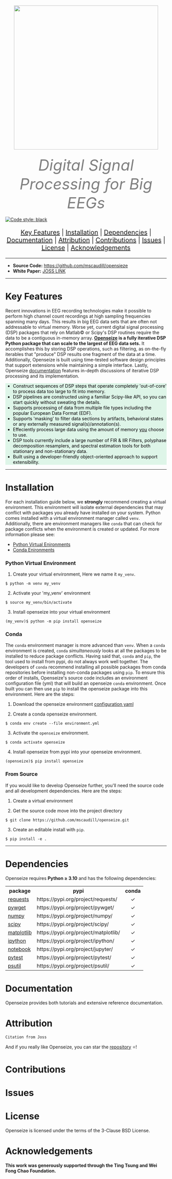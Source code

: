<h1 align="center">
    <img src="https://github.com/mscaudill/openseize/blob/master/docs/imgs/logo.png" 
    style="width:450px;height:auto;"/>
</h1>

<p align="center">
  <i><font size=12, color="grey">Digital Signal Processing for Big EEGs</font></i>
</p>


[![Code style: black](https://img.shields.io/badge/code%20style-black-000000.svg)
](https://github.com/psf/black)

<p align="center"  style="font-size: 20px">
<a href="#key-features">Key Features</a>   |  
<a href="#installation">Installation</a>   |  
<a href="#dependencies">Dependencies</a>   |  
<a href="#documentation">Documentation</a>   |  
<a href="#attribution">Attribution</a>   |  
<a href="#contributions">Contributions</a>   |  
<a href="#issues">Issues</a>   |  
<a href="#license">License</a> |
<a href="#acknowledgements">Acknowledgements</a> 
</p>

<hr>

* **Source Code:**  <a href=https://github.com/mscaudill/openseize
                     target=_blank>https://github.com/mscaudill/opensieze
                    </a>
* **White Paper:** <a href="https://github.com/mscaudill/opensieze">
JOSS LINK</a>

<hr>

# Key Features
Recent innovations in EEG recording technologies make it possible to perform
high channel count recordings at high sampling frequencies spanning many
days. This results in big EEG data sets that are often not addressable to
virtual memory. Worse yet, current digital signal processing (DSP) packages
that rely on Matlab&copy; or Scipy's DSP routines require the data to be
a contiguous in-memory array.  <b><a
href=https://github.com/mscaudill/openseize target=_blank>Openseize</a> is a fully
iterative DSP Python package that can scale to the largest of EEG data
sets.</b> It accomplishes this by storing DSP operations, such as filtering,
as on-the-fly iterables that "produce" DSP results one fragment of the data
at a time. Additionally, Openseize is built using time-tested software
design principles that support extensions while maintaining a simple
interface. Lastly, Openseize <a
href=https://github.com/mscaudill/openseize target=_blank>documentation</a> features
in-depth discussions of iterative DSP processing and its implementation.

<font color='black'>
<ul style="background-color:#DEF5E8;">
  <li>Construct sequences of DSP steps that operate completely 'out-of-core' to
  process data too large to fit into memory.</li>
  <li>DSP pipelines are constructed using a familiar Scipy-like API, so you can
  start quickly without sweating the details.</li>
  <li> Supports processing of data from multiple file types including the popular
  European Data Format (EDF).</li>
  <li>Supports 'masking' to filter data sections by artifacts, behavioral states
  or any externally measured signal(s)/annotation(s).</li>
  <li> Effeciently process large data using the amount of memory <u>you</u>
  choose to use.</li>
  <li> DSP tools currently include a large number of FIR & IIR Filters,
  polyphase decomposition resamplers, and spectral estimation tools for both
  stationary and non-stationary data.</li>
  <li> Built using a developer-friendly object-oriented approach to support
  extensibility.</li>
</ul>
</font>

<hr>

# Installation

For each installation guide below, we **strongly** recommend creating a 
virtual environment. This environment will isolate external dependencies 
that may conflict with packages you already have installed on your system. 
Python comes installed with a virtual environment manager called `venv`. 
Additionally, there are environment managers like `conda` that can check 
for package conflicts when the environment is created or updated. For more
information please see:

* <a href=https://realpython.com/python-virtual-environments-a-primer/
   target=_blank>Python Virtual Enironments</a> 
* <a 
href=https://conda.io/projects/conda/en/latest/user-guide/tasks/manage-environments.html target=_blank>Conda Enironments</a> 


### Python Virtual Environment
1. Create your virtual environment, Here we name it `my_venv`. 
```console
$ python -m venv my_venv
```

2. Activate your 'my_venv' environment
```console
$ source my_venv/bin/activate
```

3. Install openseize into your virtual environment
```console
(my_venv)$ python -m pip install openseize
```

### Conda
The `conda` environment manager is more advanced than `venv`. When a `conda`
environment is created, `conda` *simultaneously* looks at all the packages 
to be installed to reduce package conflicts. Having said that, `conda`
and `pip`, the tool used to install from pypi, do not always work well
together. The developers of `conda` recommend installing all possible
packages from conda repositories before installing non-conda
packages using `pip`. To ensure this order of installs, Openseize's source 
code includes an environment configuration file (yml) that will build an
openseize `conda` environment. Once built you can then use `pip` to install
the openseize package into this environment. Here are the steps:

1. Download the openseize environment <a
href=https://github.com/mscaudill/openseize/blob/master/environment.yml 
target=_blank>configuration yaml</a> 


2. Create a conda openseize environment.
```console
$ conda env create --file environment.yml
```

3. Activate the `openseize` environment.
```console
$ conda activate openseize
```

4. Install openseize from pypi into your openseize environment.
```
(openseize)$ pip install openseize
```

### From Source
If you would like to develop Openseize further, you'll need the source code
and all development dependencies. Here are the steps:

1. Create a virtual environment 

2. Get the source code move into the project directory
```
$ git clone https://github.com/mscaudill/openseize.git
```

3. Create an editable install with `pip`.
```
$ pip install -e .
```

<hr>

# Dependencies

Openseize requires <b>Python <span>&#8805;</span> 3.10</b> and has the following dependencies:

<table>

<tr>
    <th>package</th>
    <th>pypi</th>
    <th>conda</th>
  </tr>

<tr>
    <td><a href="https://requests.readthedocs.io/en/latest/" 
        target=_blank>requests</a></td>
    <td>https://pypi.org/project/requests/</td>
    <td align='center'><span>&#10003;</span></td>
  </tr>

<tr>
    <td><a href="https://github.com/rjperez94/pywget"
        target=_blank>pywget</a></td>
    <td>https://pypi.org/project/pywget/</td>
    <td align='center'><span>&#10003;</span></td>
  </tr>

<tr>
    <td><a href="https://numpy.org/doc/stable/index.html#" 
        target=_blank>numpy</a></td>
    <td>https://pypi.org/project/numpy/</td>
    <td align='center'><span>&#10003;</span></td>
  </tr>

<tr>
    <td><a href="https://scipy.org/" 
        target=_blank>scipy</a></td>
    <td>https://pypi.org/project/scipy/</td>
    <td align='center'><span>&#10003;</span></td>
  </tr>

<tr>
    <td><a href="https://matplotlib.org/" 
        target=_blank>matplotlib</a></td>
    <td>https://pypi.org/project/matplotlib/</td>
    <td align='center'><span>&#10003;</span></td>
  </tr>

<tr>
    <td><a href="https://ipython.org/" 
        target=_blank>ipython</a></td>
    <td>https://pypi.org/project/ipython/</td>
    <td align='center'><span>&#10003;</span></td>
  </tr>

<tr>
    <td><a href=https://jupyter.org/ 
        target=_blank>notebook</a></td>
    <td>https://pypi.org/project/jupyter/</td>
    <td align='center'><span>&#10003;</span></td>
  </tr>

<tr>
    <td><a href=https://docs.pytest.org/ 
        target=_blank>pytest</a></td>
    <td>https://pypi.org/project/pytest/</td>
    <td align='center'><span>&#10003;</span></td>
  </tr>

<tr>
    <td><a href=https://psutil.readthedocs.io/en/latest/ 
        target=_blank>psutil</a></td>
    <td>https://pypi.org/project/psutil/</td>
    <td align='center'><span>&#10003;</span></td>
  </tr>

</table>

# Documentation
Openseize provides both tutorials and extensive reference documentation.

# Attribution

```
Citation from Joss
```

And if you really like Openseize, you can star the <a
href=https://github.com/mscaudill/openseize>repository</a> 
<span>&#11088;</span>!

# Contributions

# Issues

# License
Openseize is licensed under the terms of the 3-Clause BSD License.

# Acknowledgements
**This work was generously supported through the Ting Tsung and Wei Fong Chao 
Foundation.**



